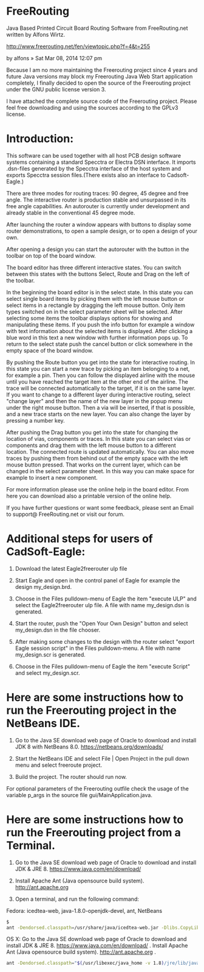 FreeRouting
===========

Java Based Printed Circuit Board Routing Software from FreeRouting.net written by Alfons Wirtz.

http://www.freerouting.net/fen/viewtopic.php?f=4&t=255

by alfons » Sat Mar 08, 2014 12:07 pm

Because I am no more maintaining the Freerouting project since 4 years and future Java versions may block my Freerouting Java Web Start application completely, I finally decided to open the source of the Freerouting project under the GNU public license version 3.

I have attached the complete source code of the Freerouting project. Please feel free downloading and using the sources according to the GPLv3 license.


Introduction:
=============

This software can be used together with all host PCB design software systems containing a standard Specctra or Electra DSN interface. It imports .dsn-files generated by the Specctra interface of the host system and exports Specctra session files.(There exists also an interface to Cadsoft-Eagle.)

There are three modes for routing traces: 90 degree, 45 degree and free angle. The interactive router is production stable and unsurpassed in its free angle capabilities. An autorouter is currently under development and already stable in the conventional 45 degree mode.

After launching the router a window appears with buttons to display some router demonstrations, to open a sample design, or to open a design of your own.

After opening a design you can start the autorouter with the button in the toolbar on top of the board window.

The board editor has three different interactive states. You can switch between this states with the buttons Select, Route and Drag on the left of the toolbar.

In the beginning the board editor is in the select state. In this state you can select single board items by picking them with the left mouse button or select items in a rectangle by dragging the left mouse button. Only item types switched on in the select parameter sheet will be selected. After selecting some items the toolbar displays options for showing and manipulating these items. If you push the info button for example a window with text information about the selected items is displayed. After clicking a blue word in this text a new window with further information pops up. To return to the select state push the cancel button or click somewhere in the empty space of the board window.

By pushing the Route button you get into the state for interactive routing. In this state you can start a new trace by picking an item belonging to a net, for example a pin. Then you can follow the displayed airline with the mouse until you have reached the target item at the other end of the airline. The trace will be connected automatically to the target, if it is on the same layer. If you want to change to a different layer during interactive routing, select "change layer" and then the name of the new layer in the popup menu under the right mouse button. Then a via will be inserted, if that is possible, and a new trace starts on the new layer. You can also change the layer by pressing a number key.

After pushing the Drag button you get into the state for changing the location of vias, components or traces. In this state you can select vias or components and drag them with the left mouse button to a different location. The connected route is updated automatically. You can also move traces by pushing them from behind out of the empty space with the left mouse button pressed. That works on the current layer, which can be changed in the select parameter sheet. In this way you can make space for example to insert a new component.

For more information please use the online help in the board editor. From here you can download also a printable version of the online help.

If you have further questions or want some feedback, please sent an Email to support@ FreeRouting.net or visit our forum.

Additional steps for users of CadSoft-Eagle:
============================================

1) Download the latest Eagle2freerouter ulp file

2) Start Eagle and open in the control panel of Eagle for example the design my_design.brd.

3) Choose in the Files pulldown-menu of Eagle the item "execute ULP" and select the Eagle2freerouter ulp file. A file with name my_design.dsn is generated.

4) Start the router, push the "Open Your Own Design" button and select my_design.dsn in the file chooser.

5) After making some changes to the design with the router select "export Eagle session script" in the Files pulldown-menu. A file with name my_design.scr is generated.

6) Choose in the Files pulldown-menu of Eagle the item "execute Script" and select my_design.scr.


Here are some instructions how to run the Freerouting project in the NetBeans IDE.
==================================================================================

1) Go to the Java SE download web page of Oracle to download and install JDK 8 with NetBeans 8.0. https://netbeans.org/downloads/

2) Start the NetBeans IDE and select File | Open Project in the pull down menu and select freeroute project.

3) Build the project. The router should run now.

For optional parameters of the Freerouting outfile check the usage of the variable p_args in the source file gui/MainApplication.java.

Here are some instructions how to run the Freerouting project from a Terminal.
==================================================================================

1) Go to the Java SE download web page of Oracle to download and install JDK & JRE 8. https://www.java.com/en/download/

2) Install Apache Ant (Java opensource build system). http://ant.apache.org

4) Open a terminal, and run the following command:

Fedora: icedtea-web, java-1.8.0-openjdk-devel, ant, NetBeans
```bash
$ 
ant -Dendorsed.classpath=/usr/share/java/icedtea-web.jar -Dlibs.CopyLibs.classpath=/usr/local/netbeans-8.1/java/ant/extra/org-netbeans-modules-java-j2seproject-copylibstask.jar -Dlibs.JWSAntTasks.classpath=/usr/local/netbeans-8.1/java/ant/extra/org-netbeans-modules-javawebstart-anttasks.jar jar
```

OS X: Go to the Java SE download web page of Oracle to download and install JDK & JRE 8. https://www.java.com/en/download/ . Install Apache Ant (Java opensource build system). http://ant.apache.org . 
```bash
ant -Dendorsed.classpath="$(/usr/libexec/java_home -v 1.8)/jre/lib/javaws.jar" -Dlibs.CopyLibs.classpath="/Applications/NetBeans/NetBeans 8.1.app/Contents/Resources/NetBeans/java/ant/extra/org-netbeans-modules-java-j2seproject-copylibstask.jar" -Dlibs.JWSAntTasks.classpath="/Applications/NetBeans/NetBeans 8.1.app/Contents/Resources/NetBeans/java/ant/extra/org-netbeans-modules-javawebstart-anttasks.jar"
```
